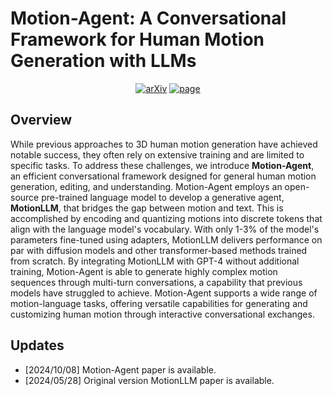 # Motion-Agent: A Conversational Framework for Human Motion Generation with LLMs

<p align="center">
    <a href="https://arxiv.org/abs/2405.17013"><img alt='arXiv' src="https://img.shields.io/badge/arXiv-2405.17013-b31b1b.svg"></a>
    <a href="https://knoxzhao.github.io/Motion-Agent/"><img alt='page' src="https://img.shields.io/badge/Project-Page-orange"></a>
  </p>

## Overview

While previous approaches to 3D human motion generation have achieved notable success, they often rely on extensive training and are limited to specific tasks. To address these challenges, we introduce **Motion-Agent**, an efficient conversational framework designed for general human motion generation, editing, and understanding. Motion-Agent employs an open-source pre-trained language model to develop a generative agent, **MotionLLM**, that bridges the gap between motion and text. This is accomplished by encoding and quantizing motions into discrete tokens that align with the language model's vocabulary. With only 1-3\% of the model's parameters fine-tuned using adapters, MotionLLM delivers performance on par with diffusion models and other transformer-based methods trained from scratch. By integrating MotionLLM with GPT-4 without additional training, Motion-Agent is able to generate highly complex motion sequences through multi-turn conversations, a capability that previous models have struggled to achieve. Motion-Agent supports a wide range of motion-language tasks, offering versatile capabilities for generating and customizing human motion through interactive conversational exchanges.

## Updates

- [2024/10/08] Motion-Agent paper is available.
- [2024/05/28] Original version MotionLLM paper is available.
